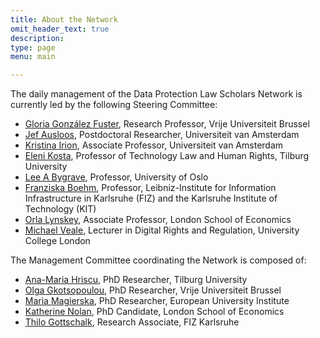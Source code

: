 ```yaml
---
title: About the Network
omit_header_text: true
description:
type: page
menu: main

---
```

The daily management of the Data Protection Law Scholars Network is currently led by the following Steering Committee:

- [Gloria González Fuster](https://glgonzalezfuster.blog/), Research Professor, Vrije Universiteit Brussel
- [Jef Ausloos](https://www.uva.nl/profiel/a/u/j.ausloos/j.ausloos.html), Postdoctoral Researcher, Universiteit van Amsterdam
- [Kristina Irion](https://www.uva.nl/en/profile/i/r/k.irion/k.irion.html), Associate Professor, Universiteit van Amsterdam
- [Eleni Kosta](https://www.elenikosta.eu/), Professor of Technology Law and Human Rights, Tilburg University
- [Lee A Bygrave](https://www.jus.uio.no/ifp/english/people/aca/lee/), Professor, University of Oslo
- [Franziska Boehm](https://www.fiz-karlsruhe.de/en/forschung/lebenslauf-prof-dr-franziska-boehm), Professor, Leibniz-Institute for Information Infrastructure in Karlsruhe (FIZ) and the Karlsruhe Institute of Technology (KIT)
- [Orla Lynskey](https://www.lse.ac.uk/law/people/academic-staff/orla-lynskey), Associate Professor, London School of Economics
- [Michael Veale](https://michae.lv), Lecturer in Digital Rights and Regulation, University College London

The Management Committee coordinating the Network is composed of:

- [Ana-Maria Hriscu](https://www.tilburguniversity.edu/staff/a-m-hriscu), PhD Researcher, Tilburg University 
- [Olga Gkotsopoulou](https://lsts.research.vub.be/en/olga-gkotsopoulou), PhD Researcher, Vrije Universiteit Brussel
- [Maria Magierska](https://me.eui.eu/maria-magierska/), PhD Researcher, European University Institute
- [Katherine Nolan](https://www.lse.ac.uk/law/people/phd/katherine-nolan), PhD Candidate, London School of Economics
- [Thilo Gottschalk](https://www.fiz-karlsruhe.de/index.php/en/forschung/lebenslauf-und-publikationen-thilo-gottschalk), Research Associate, FIZ Karlsruhe
